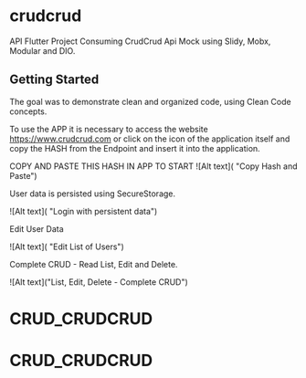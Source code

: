 # crudcrud

API Flutter Project Consuming CrudCrud Api Mock using Slidy, Mobx, Modular and DIO.

## Getting Started


The goal was to demonstrate clean and organized code, using Clean Code concepts.

To use the APP it is necessary to access the website https://www.crudcrud.com or click on the icon of the application itself and copy the HASH from the Endpoint and insert it into the application.

COPY AND PASTE THIS HASH IN APP TO START
![Alt text]( "Copy Hash and Paste")

User data is persisted using SecureStorage.

![Alt text]( "Login with persistent data")

Edit User Data

![Alt text]( "Edit List of Users")

Complete CRUD - Read List, Edit and Delete.

![Alt text]("List, Edit, Delete - Complete CRUD")
# CRUD_CRUDCRUD
# CRUD_CRUDCRUD
